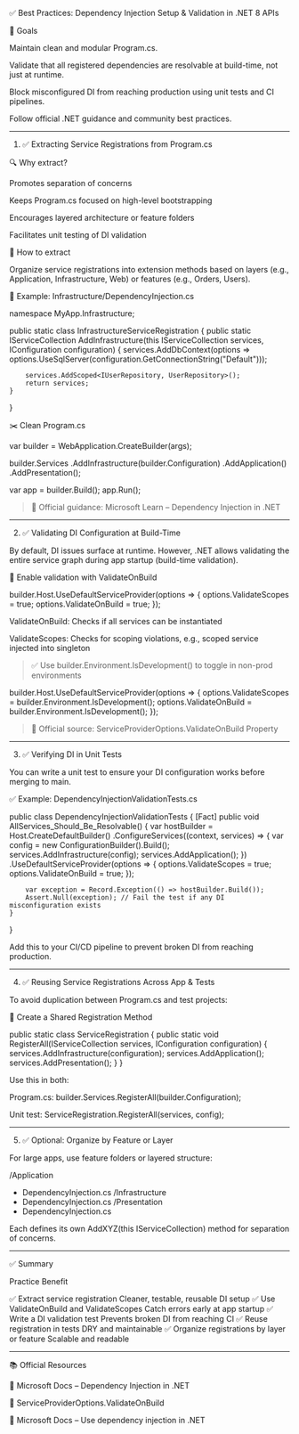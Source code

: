 ✅ Best Practices: Dependency Injection Setup & Validation in .NET 8 APIs

🎯 Goals

Maintain clean and modular Program.cs.

Validate that all registered dependencies are resolvable at build-time, not just at runtime.

Block misconfigured DI from reaching production using unit tests and CI pipelines.

Follow official .NET guidance and community best practices.



---

1. ✅ Extracting Service Registrations from Program.cs

🔍 Why extract?

Promotes separation of concerns

Keeps Program.cs focused on high-level bootstrapping

Encourages layered architecture or feature folders

Facilitates unit testing of DI validation


🧱 How to extract

Organize service registrations into extension methods based on layers (e.g., Application, Infrastructure, Web) or features (e.g., Orders, Users).

📁 Example: Infrastructure/DependencyInjection.cs

namespace MyApp.Infrastructure;

public static class InfrastructureServiceRegistration
{
    public static IServiceCollection AddInfrastructure(this IServiceCollection services, IConfiguration configuration)
    {
        services.AddDbContext<AppDbContext>(options =>
            options.UseSqlServer(configuration.GetConnectionString("Default")));

        services.AddScoped<IUserRepository, UserRepository>();
        return services;
    }
}

✂️ Clean Program.cs

var builder = WebApplication.CreateBuilder(args);

builder.Services
    .AddInfrastructure(builder.Configuration)
    .AddApplication()
    .AddPresentation();

var app = builder.Build();
app.Run();

> 📘 Official guidance: Microsoft Learn – Dependency Injection in .NET




---

2. ✅ Validating DI Configuration at Build-Time

By default, DI issues surface at runtime. However, .NET allows validating the entire service graph during app startup (build-time validation).

🧪 Enable validation with ValidateOnBuild

builder.Host.UseDefaultServiceProvider(options =>
{
    options.ValidateScopes = true;
    options.ValidateOnBuild = true;
});

ValidateOnBuild: Checks if all services can be instantiated

ValidateScopes: Checks for scoping violations, e.g., scoped service injected into singleton


> ✅ Use builder.Environment.IsDevelopment() to toggle in non-prod environments



builder.Host.UseDefaultServiceProvider(options =>
{
    options.ValidateScopes = builder.Environment.IsDevelopment();
    options.ValidateOnBuild = builder.Environment.IsDevelopment();
});

> 📘 Official source: ServiceProviderOptions.ValidateOnBuild Property




---

3. ✅ Verifying DI in Unit Tests

You can write a unit test to ensure your DI configuration works before merging to main.

✅ Example: DependencyInjectionValidationTests.cs

public class DependencyInjectionValidationTests
{
    [Fact]
    public void AllServices_Should_Be_Resolvable()
    {
        var hostBuilder = Host.CreateDefaultBuilder()
            .ConfigureServices((context, services) =>
            {
                var config = new ConfigurationBuilder().Build();
                services.AddInfrastructure(config);
                services.AddApplication();
            })
            .UseDefaultServiceProvider(options =>
            {
                options.ValidateScopes = true;
                options.ValidateOnBuild = true;
            });

        var exception = Record.Exception(() => hostBuilder.Build());
        Assert.Null(exception); // Fail the test if any DI misconfiguration exists
    }
}

Add this to your CI/CD pipeline to prevent broken DI from reaching production.


---

4. ✅ Reusing Service Registrations Across App & Tests

To avoid duplication between Program.cs and test projects:

🧩 Create a Shared Registration Method

public static class ServiceRegistration
{
    public static void RegisterAll(IServiceCollection services, IConfiguration configuration)
    {
        services.AddInfrastructure(configuration);
        services.AddApplication();
        services.AddPresentation();
    }
}

Use this in both:

Program.cs: builder.Services.RegisterAll(builder.Configuration);

Unit test: ServiceRegistration.RegisterAll(services, config);



---

5. ✅ Optional: Organize by Feature or Layer

For large apps, use feature folders or layered structure:

/Application
  - DependencyInjection.cs
/Infrastructure
  - DependencyInjection.cs
/Presentation
  - DependencyInjection.cs

Each defines its own AddXYZ(this IServiceCollection) method for separation of concerns.


---

✅ Summary

Practice	Benefit

✅ Extract service registration	Cleaner, testable, reusable DI setup
✅ Use ValidateOnBuild and ValidateScopes	Catch errors early at app startup
✅ Write a DI validation test	Prevents broken DI from reaching CI
✅ Reuse registration in tests	DRY and maintainable
✅ Organize registrations by layer or feature	Scalable and readable



---

📚 Official Resources

🔗 Microsoft Docs – Dependency Injection in .NET

🔗 ServiceProviderOptions.ValidateOnBuild

🔗 Microsoft Docs – Use dependency injection in .NET
